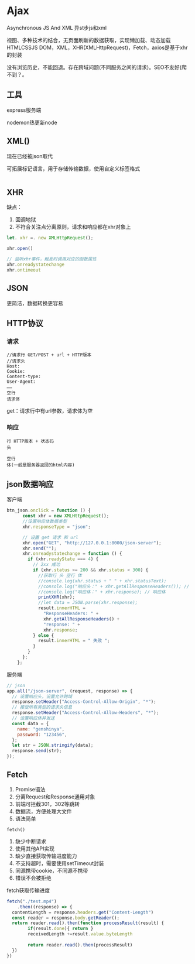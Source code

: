 # Ajax

Asynchronous JS And XML 异st步js和xml

视图、多种技术的结合，无页面刷新的数据获取，实现懒加载、动态加载
HTMLCSSJS DOM，XML，XHR(XMLHttpRequest)，Fetch，axios是基于xhr的封装

没有浏览历史，不能回退。存在跨域问题(不同服务之间的请求)。SEO不友好(爬不到？。

## 工具

express服务端

nodemon热更新node

## XML()

现在已经被json取代

可拓展标记语言，用于存储传输数据，使用自定义标签格式

```xml

```

## XHR

缺点：

1. 回调地狱
2. 不符合关注点分离原则，请求和响应都在xhr对象上

```js
let. xhr =. new XMLHttpRequest();

xhr.open()

// 监听xhr事件，触发时调用对应的函数属性
xhr.onreadystatechange
xhr.ontimeout

```



## JSON

更简洁，数据转换更容易

## HTTP协议

### 请求

```
//请求行 GET/POST + url + HTTP版本
//请求头
Host: 
Cookie:
Content-type:
User-Agent:
……
空行
请求体
```

get：请求行中有url参数，请求体为空

### 响应

```
行 HTTP版本 + 状态码
头

空行
体(一般是服务器返回的html内容)
```





## json数据响应

客户端

```js
btn_json.onclick = function () {
      const xhr = new XMLHttpRequest();
      //设置响应体数据类型
      xhr.responseType = "json";

      // 设置 get 请求 和 url
      xhr.open("GET", "http://127.0.0.1:8000/json-server");
      xhr.send("");
      xhr.onreadystatechange = function () {
        if (xhr.readyState === 4) {
          // 2xx 成功
          if (xhr.status >= 200 && xhr.status < 300) {
            //获取行 头 空行 体
            //console.log(xhr.status + " " + xhr.statusText);
            //console.log("响应头：" + xhr.getAllResponseHeaders()); // 所有响应头
            //console.log("响应体：" + xhr.response); // 响应体
            printXHR(xhr);
            //let data = JSON.parse(xhr.response);
            result.innerHTML =
              "ResponseHeaders: " +
              xhr.getAllResponseHeaders() +
              "response: " +
              xhr.response;
          } else {
            result.innerHTML = " 失败 ";
          }
        }
      };
    };
```

服务端

```js
// json
app.all("/json-server", (request, response) => {
  // 设置响应头，设置允许跨域
  response.setHeader("Access-Control-Allow-Origin", "*");
  // 接受所有类型的请求头信息
  response.setHeader("Access-Control-Allow-Headers", "*");
  // 设置响应体并发送
  const data = {
    name: "genshinya",
    password: "123456",
  };
  let str = JSON.stringify(data);
  response.send(str);
});
```



## Fetch

1. Promise语法
2. 分离Request和Response通用对象
3. 前端可拦截301，302等跳转
4. 数据流，方便处理大文件
5. 语法简单

```
fetch()
```

1. 缺少中断请求
2. 使用其他API实现
3. 缺少直接获取传输进度能力
4. 不支持超时，需要使用setTimeout封装
5. 同源携带cookie，不同源不携带
6. 错误不会被拒绝

fetch获取传输进度

```js
fetch("./test.mp4")
	.then((response) => {
  contentLength = response.headers.get("Content-Length")
  const reader = response.body.getReader();
  return reader.read().then(function processResult(result) {
  		if(result.done){ return }
    	receivedLength +=result.value.byteLength
    
    	return reader.read().then(processResult)
  })
})
```

